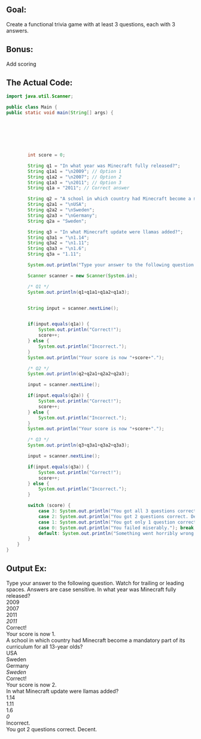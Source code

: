 ## Goal:
Create a functional trivia game with at least 3 questions, each with 3 answers.
## Bonus: 
Add scoring

## The Actual Code:
```java
import java.util.Scanner;

public class Main {
public static void main(String[] args) {







        int score = 0;

        String q1 = "In what year was Minecraft fully released?";
        String q1a1 = "\n2009"; // Option 1
        String q1a2 = "\n2007"; // Option 2
        String q1a3 = "\n2011"; // Option 3
        String q1a = "2011"; // Correct answer

        String q2 = "A school in which country had Minecraft become a mandatory part of its curriculum for all 13-year olds?";
        String q2a1 = "\nUSA";
        String q2a2 = "\nSweden";
        String q2a3 = "\nGermany";
        String q2a = "Sweden";

        String q3 = "In what Minecraft update were llamas added?";
        String q3a1 = "\n1.14";
        String q3a2 = "\n1.11";
        String q3a3 = "\n1.6";
        String q3a = "1.11";

        System.out.println("Type your answer to the following question. Watch for trailing or leading spaces. Answers are case sensitive.");

        Scanner scanner = new Scanner(System.in);

        /* Q1 */
        System.out.println(q1+q1a1+q1a2+q1a3);


        String input = scanner.nextLine();


        if(input.equals(q1a)) {
            System.out.println("Correct!");
            score++;
        } else {
            System.out.println("Incorrect.");
        }
        System.out.println("Your score is now "+score+".");

        /* Q2 */
        System.out.println(q2+q2a1+q2a2+q2a3);

        input = scanner.nextLine();

        if(input.equals(q2a)) {
            System.out.println("Correct!");
            score++;
        } else {
            System.out.println("Incorrect.");
        }
        System.out.println("Your score is now "+score+".");

        /* Q3 */
        System.out.println(q3+q3a1+q3a2+q3a3);

        input = scanner.nextLine();

        if(input.equals(q3a)) {
            System.out.println("Correct!");
            score++;
        } else {
            System.out.println("Incorrect.");
        }

        switch (score) {
            case 3: System.out.println("You got all 3 questions correct. Congrats."); break;
            case 2: System.out.println("You got 2 questions correct. Decent."); break;
            case 1: System.out.println("You got only 1 question correct."); break;
            case 0: System.out.println("You failed miserably."); break;
            default: System.out.println("Something went horribly wrong."); break;
        }
    }
}
```

## Output Ex:

Type your answer to the following question. Watch for trailing or leading spaces. Answers are case sensitive.
In what year was Minecraft fully released?\
2009\
2007\
2011\
_2011_\
Correct!\
Your score is now 1.\
A school in which country had Minecraft become a mandatory part of its curriculum for all 13-year olds?\
USA\
Sweden\
Germany\
_Sweden_\
Correct!\
Your score is now 2.\
In what Minecraft update were llamas added?\
1.14\
1.11\
1.6\
_0_\
Incorrect.\
You got 2 questions correct. Decent.  

